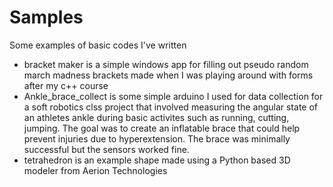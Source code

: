 # Samples

Some examples of basic codes I've written

  * bracket maker is a simple windows app for filling out pseudo random march madness brackets made when I was playing around with forms after my c++ course
  * Ankle_brace_collect is some simple arduino I used for data collection for a soft robotics clss project that involved measuring the angular state of an athletes ankle during basic activites such as running, cutting, jumping. The goal was to create an inflatable brace that could help prevent injuries due to hyperextension. The brace was minimally successful but the sensors worked fine. 
  * tetrahedron is an example shape made using a Python based 3D modeler from Aerion Technologies
